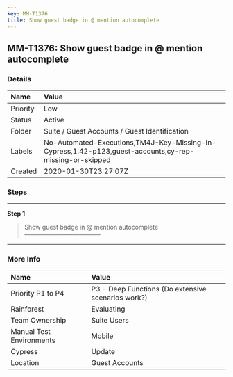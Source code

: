 ```yaml
---
key: MM-T1376
title: Show guest badge in @ mention autocomplete
---
```


## MM-T1376: Show guest badge in @ mention autocomplete

### Details

| Name     | Value                                                                                                  |
| :------- | :----------------------------------------------------------------------------------------------------- |
| Priority | Low                                                                                                    |
| Status   | Active                                                                                                 |
| Folder   | Suite / Guest Accounts / Guest Identification                                                          |
| Labels   | No-Automated-Executions,TM4J-Key-Missing-In-Cypress,1.42-p123,guest-accounts,cy-rep-missing-or-skipped |
| Created  | 2020-01-30T23:27:07Z                                                                                   |

### Steps

<hr/>

**Step 1**

> <article>Show guest badge in @ mention autocomplete<br>–––––––––––––––––––––––––</article>

<hr/>

### More Info

| Name                     | Value                                              |
| :----------------------- | :------------------------------------------------- |
| Priority P1 to P4        | P3 - Deep Functions (Do extensive scenarios work?) |
| Rainforest               | Evaluating                                         |
| Team Ownership           | Suite Users                                        |
| Manual Test Environments | Mobile                                             |
| Cypress                  | Update                                             |
| Location                 | Guest Accounts                                     |
